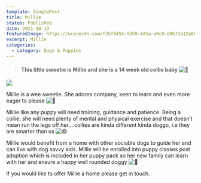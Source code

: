 ```yaml
---
template: SinglePost
title: Millie
status: Published
date: 2021-10-13
featuredImage: https://ucarecdn.com/f35f0455-fd59-4d5a-a0c0-d9672a12a8bf/-/crop/520x419/0,7/-/preview/
excerpt: Millie
categories:
  - category: Dogs & Puppies
---
```

> #### This little sweetie is Millie and she is a 14 week old collie baby ![🐶](https://static.xx.fbcdn.net/images/emoji.php/v9/t2f/1/16/1f436.png)

![](https://ucarecdn.com/6afdf8ac-0b48-4ccf-b1dc-5cd705c01fea/)

Millie is a wee sweetie. She adores company, keen to learn and even more eager to please ![🤗](https://static.xx.fbcdn.net/images/emoji.php/v9/tb7/1/16/1f917.png)

Millie like any puppy will need training, guidance and patience. Being a collie, she will need plenty of mental and physical exercise and that doesn’t mean run the legs off her….collies are kinda different kinda doggo, i.e they are smarter than us ![😆](https://static.xx.fbcdn.net/images/emoji.php/v9/td4/1/16/1f606.png)

Millie would benefit from a home with other sociable dogs to guide her and can live with dog savvy kids. Millie will be enrolled into puppy classes post adoption which is included in her puppy pack so her new family can learn with her and ensure a happy well rounded doggy ![🐶](https://static.xx.fbcdn.net/images/emoji.php/v9/t2f/1/16/1f436.png)

If you would like to offer Millie a home please get in touch.